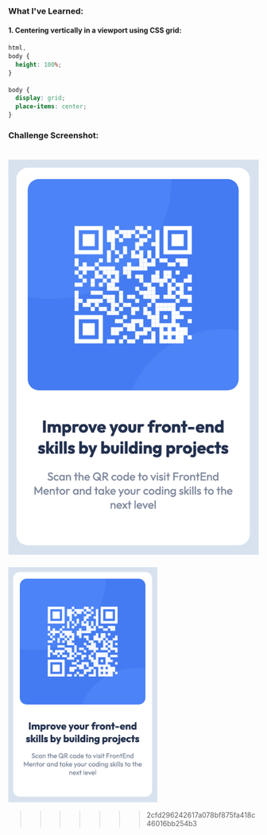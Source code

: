 ### What I've Learned:

#### 1. Centering vertically in a viewport using CSS grid:

```css
html,
body {
  height: 100%;
}

body {
  display: grid;
  place-items: center;
}
```

### Challenge Screenshot:
![Challenge Screenshot](challenge-screenshot.png)
=======
<img src="challenge-screenshot.png" width="300">

> > > > > > > 2cfd296242617a078bf875fa418c46016bb254b3
